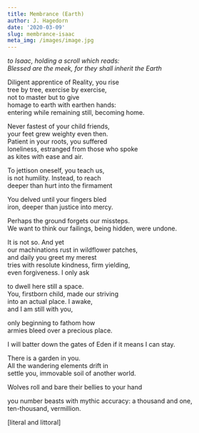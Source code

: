 ```yaml
---
title: Membrance (Earth)
author: J. Hagedorn
date: '2020-03-09'
slug: membrance-isaac
meta_img: /images/image.jpg
---
```


*to Isaac, holding a scroll which reads:*  
*Blessed are the meek, for they shall inherit the Earth*  

Diligent apprentice of Reality, you rise  
tree by tree, exercise by exercise,  
not to master but to give  
homage to earth with earthen hands:  
entering while remaining still, becoming home.  

Never fastest of your child friends,  
your feet grew weighty even then.  
Patient in your roots, you suffered  
loneliness, estranged from those who spoke  
as kites with ease and air.  

To jettison oneself, you teach us,  
is not humility.  Instead, to reach  
deeper than hurt into the firmament  

You delved until your fingers bled  
iron, deeper than justice into mercy.  

Perhaps the ground forgets our missteps.   
We want to think 
our failings, being hidden, were undone.    

It is not so. And yet  
our machinations rust in wildflower patches,  
and daily you greet my merest  
tries with resolute kindness, firm yielding,  
even forgiveness.  I only ask 

to dwell here still a space.  
You, firstborn child, made our striving  
into an actual place.  I awake,  
and I am still with you,  

only beginning to fathom how  
armies bleed over a precious place.

I will batter down the gates of Eden if it means I can stay.


There is a garden in you.  
All the wandering elements drift in  
settle
you, immovable soil of another world.  

Wolves roll and bare their bellies
to your hand

you number beasts 
with mythic accuracy: a thousand and one,  
ten-thousand, vermillion.

[literal and littoral] 

